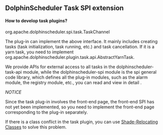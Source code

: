 ## DolphinScheduler Task SPI extension

#### How to develop task plugins?

org.apache.dolphinscheduler.spi.task.TaskChannel

The plug-in can implement the above interface. It mainly includes creating tasks (task initialization, task running, etc.) and task cancellation. If it is a yarn task, you need to implement org.apache.dolphinscheduler.plugin.task.api.AbstractYarnTask.

We provide APIs for external access to all tasks in the dolphinscheduler-task-api module, while the dolphinscheduler-spi module is the spi general code library, which defines all the plug-in modules, such as the alarm module, the registry module, etc., you can read and view in detail .

*NOTICE*

Since the task plug-in involves the front-end page, the front-end SPI has not yet been implemented, so you need to implement the front-end page corresponding to the plug-in separately.

If there is a class conflict in the task plugin, you can use [Shade-Relocating Classes](https://maven.apache.org/plugins/maven-shade-plugin/) to solve this problem.